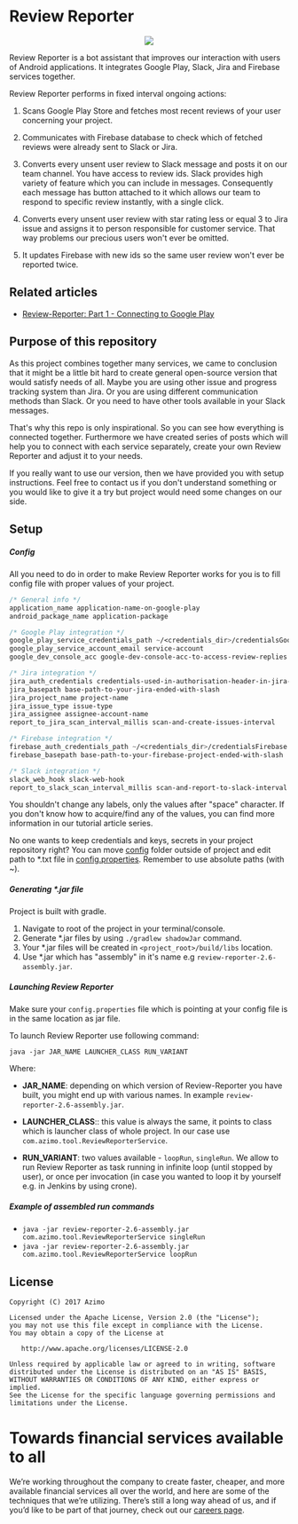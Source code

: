 # Review Reporter

<p align="center">
  <img src="https://cdn-images-1.medium.com/max/720/1*YsnzNla1yxNoPV5cwIsbiw.png">
</p>

Review Reporter is a bot assistant that improves our interaction with users of Android applications.
It integrates Google Play, Slack, Jira and Firebase services together. 

Review Reporter performs in fixed interval ongoing actions:

1. Scans Google Play Store and fetches most recent reviews of your user concerning
your project.

2. Communicates with Firebase database to check which of fetched reviews were already
sent to Slack or Jira.

3. Converts every unsent user review to Slack message and posts it on our team channel. You have
access to review ids. Slack provides high variety of feature which you can include in messages.
Consequently each message has button attached to it which allows our team to respond to specific
review instantly, with a single click.

4. Converts every unsent user review with star rating less or equal 3 to Jira issue and assigns it 
to person responsible for customer service. That way problems our precious users won't ever
be omitted.

5. It updates Firebase with new ids so the same user review won't ever be reported twice.

## Related articles

  - [Review-Reporter: Part 1 - Connecting to Google Play](https://medium.com/azimolabs/review-reporter-part-1-connecting-to-google-play-8abd37edc49f#.rx06kjmup)

## Purpose of this repository 

As this project combines together many services, we came to conclusion that it might be 
a little bit hard to create general open-source version that would satisfy needs of all.
Maybe you are using other issue and progress tracking system than Jira. Or you are using 
different communication methods than Slack. Or you need to have other tools available in your
Slack messages. 

That's why this repo is only inspirational. So you can see how everything is connected together.
Furthermore we have created series of posts which will help you to connect with each
service separately, create your own Review Reporter and adjust it to your needs.

If you really want to use our version, then we have provided you with setup instructions. Feel
free to contact us if you don't understand something or you would like to give it a try but project 
would need some changes on our side.

## Setup

##### Config
All you need to do in order to make Review Reporter works for you is to fill
config file with proper values of your project.

```css
/* General info */
application_name application-name-on-google-play
android_package_name application-package

/* Google Play integration */
google_play_service_credentials_path ~/<credentials_dir>/credentialsGoogle.p12
google_play_service_account_email service-account
google_dev_console_acc google-dev-console-acc-to-access-review-replies

/* Jira integration */
jira_auth_credentials credentials-used-in-authorisation-header-in-jira-requests
jira_basepath base-path-to-your-jira-ended-with-slash
jira_project_name project-name
jira_issue_type issue-type
jira_assignee assignee-account-name
report_to_jira_scan_interval_millis scan-and-create-issues-interval

/* Firebase integration */
firebase_auth_credentials_path ~/<credentials_dir>/credentialsFirebase.json
firebase_basepath base-path-to-your-firebase-project-ended-with-slash

/* Slack integration */
slack_web_hook slack-web-hook
report_to_slack_scan_interval_millis scan-and-report-to-slack-interval
```
You shouldn't change any labels, only the values after "space" character. If you don't know
how to acquire/find any of the values, you can find more information in our tutorial article
series.

No one wants to keep credentials and keys, secrets in your project repository right? You can move 
[config](https://github.com/AzimoLabs/Review-Reporter/tree/master/config) folder outside of project and 
edit path to *.txt file in [config.properties](https://github.com/AzimoLabs/Review-Reporter/blob/master/config.properties).
Remember to use absolute paths (with ~).

##### Generating *.jar file
Project is built with gradle. 

1. Navigate to root of the project in your terminal/console.
2. Generate *.jar files by using `./gradlew shadowJar` command.
3. Your *.jar files will be created in `<project_root>/build/libs` location.
4. Use *.jar which has "assembly" in it's name e.g `review-reporter-2.6-assembly.jar`. 

##### Launching Review Reporter
Make sure your `config.properties` file which is pointing at your config file is in the same location
as jar file.

To launch Review Reporter use following command:

`java -jar JAR_NAME LAUNCHER_CLASS RUN_VARIANT` 

Where: 

 - <b>JAR_NAME</b>: depending on which version of Review-Reporter you have built, you might end up with various names. 
In example `review-reporter-2.6-assembly.jar`.

 - <b>LAUNCHER_CLASS</b>:: this value is always the same, it points to class which is launcher class of whole project. In our case use `com.azimo.tool.ReviewReporterService`.
 
 - <b>RUN_VARIANT</b>: two values available - `loopRun`, `singleRun`. We allow to run Review Reporter as task running in infinite loop (until stopped by user),
 or once per invocation (in case you wanted to loop it by yourself e.g. in Jenkins by using crone).  

##### Example of assembled run commands

 - `java -jar review-reporter-2.6-assembly.jar com.azimo.tool.ReviewReporterService singleRun` 
 - `java -jar review-reporter-2.6-assembly.jar com.azimo.tool.ReviewReporterService loopRun` 

## License

    Copyright (C) 2017 Azimo

    Licensed under the Apache License, Version 2.0 (the "License");
    you may not use this file except in compliance with the License.
    You may obtain a copy of the License at

       http://www.apache.org/licenses/LICENSE-2.0

    Unless required by applicable law or agreed to in writing, software
    distributed under the License is distributed on an "AS IS" BASIS,
    WITHOUT WARRANTIES OR CONDITIONS OF ANY KIND, either express or implied.
    See the License for the specific language governing permissions and
    limitations under the License.
    
    
# Towards financial services available to all
We’re working throughout the company to create faster, cheaper, and more available financial services all over the world, and here are some of the techniques that we’re utilizing. There’s still a long way ahead of us, and if you’d like to be part of that journey, check out our [careers page](https://bit.ly/3vajnu6).
